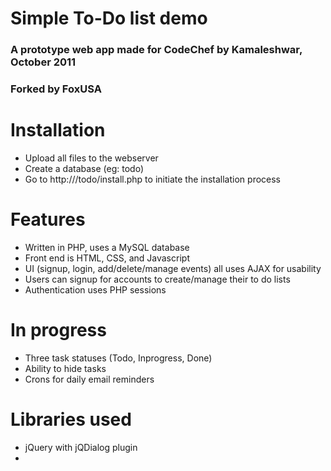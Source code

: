# Simple To-Do list demo
### A prototype web app made for CodeChef by Kamaleshwar, October 2011
### Forked by FoxUSA


# Installation
- Upload all files to the webserver
- Create a database (eg: todo)
- Go to http://<your domain>/todo/install.php to initiate the installation process

# Features
- Written in PHP, uses a MySQL database
- Front end is HTML, CSS, and Javascript
- UI (signup, login, add/delete/manage events) all uses AJAX for usability
- Users can signup for accounts to create/manage their to do lists
- Authentication uses PHP sessions
 
# In progress
- Three task statuses (Todo, Inprogress, Done)
- Ability to hide tasks
- Crons for daily email reminders

# Libraries used
- jQuery with jQDialog plugin
- 
